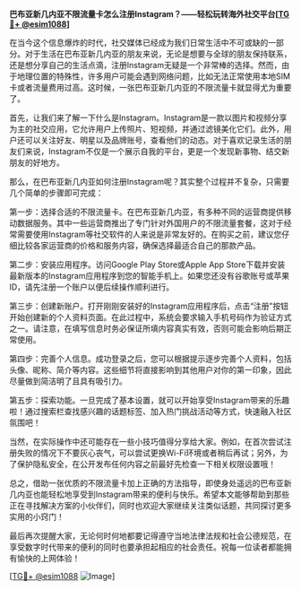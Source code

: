 **巴布亚新几内亚不限流量卡怎么注册Instagram？——轻松玩转海外社交平台[[TG💪+ @esim1088](https://t.me/s/esim1088)]**

在当今这个信息爆炸的时代，社交媒体已经成为我们日常生活中不可或缺的一部分。对于生活在巴布亚新几内亚的朋友来说，无论是想要与全球的朋友保持联系，还是想分享自己的生活点滴，注册Instagram无疑是一个非常棒的选择。然而，由于地理位置的特殊性，许多用户可能会遇到网络问题，比如无法正常使用本地SIM卡或者流量费用过高。这时候，一张巴布亚新几内亚的不限流量卡就显得尤为重要了。

首先，让我们来了解一下什么是Instagram。Instagram是一款以图片和视频分享为主的社交应用，它允许用户上传照片、短视频，并通过滤镜美化它们。此外，用户还可以关注好友、明星以及品牌账号，查看他们的动态。对于喜欢记录生活的朋友们来说，Instagram不仅是一个展示自我的平台，更是一个发现新事物、结交新朋友的好地方。

那么，在巴布亚新几内亚如何注册Instagram呢？其实整个过程并不复杂，只需要几个简单的步骤即可完成：

第一步：选择合适的不限流量卡。在巴布亚新几内亚，有多种不同的运营商提供移动数据服务。其中一些运营商推出了专门针对外国用户的不限流量套餐，这对于经常需要使用Instagram等社交软件的人来说是非常友好的。在购买之前，建议您仔细比较各家运营商的价格和服务内容，确保选择最适合自己的那款产品。

第二步：安装应用程序。访问Google Play Store或Apple App Store下载并安装最新版本的Instagram应用程序到您的智能手机上。如果您还没有谷歌账号或苹果ID，请先注册一个账户以便后续操作顺利进行。

第三步：创建新账户。打开刚刚安装好的Instagram应用程序后，点击“注册”按钮开始创建新的个人资料页面。在此过程中，系统会要求输入手机号码作为验证方式之一。请注意，在填写信息时务必保证所填内容真实有效，否则可能会影响后期正常使用。

第四步：完善个人信息。成功登录之后，您可以根据提示逐步完善个人资料，包括头像、昵称、简介等内容。这些细节将直接影响到其他用户对你的第一印象，因此尽量做到简洁明了且具有吸引力。

第五步：探索功能。一旦完成了基本设置，就可以开始享受Instagram带来的乐趣啦！通过搜索栏查找感兴趣的话题标签、加入热门挑战活动等方式，快速融入社区氛围吧！

当然，在实际操作中还可能存在一些小技巧值得分享给大家。例如，在首次尝试注册失败的情况下不要灰心丧气，可以尝试更换Wi-Fi环境或者稍后再试；另外，为了保护隐私安全，在公开发布任何内容之前最好先检查一下相关权限设置哦！

总之，借助一张优质的不限流量卡加上正确的方法指导，即使身处遥远的巴布亚新几内亚也能轻松地享受到Instagram带来的便利与快乐。希望本文能够帮助到那些正在寻找解决方案的小伙伴们，同时也欢迎大家继续关注类似话题，共同探讨更多实用的小窍门！

最后再次提醒大家，无论何时何地都要记得遵守当地法律法规和社会公德规范，在享受数字时代带来的便利的同时也要承担起相应的社会责任。祝每一位读者都能拥有愉快的上网体验！

[[TG💪+ @esim1088](https://t.me/s/esim1088) ![Image](https://i.postimg.cc/4NQfJmqS/Snipaste-2025-05-13-00-14-12.png)]